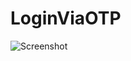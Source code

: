 # LoginViaOTP


![Screenshot](https://github.com/mwshubham/LoginViaOTP/blob/master/screenshots/Screenshot.png?raw=true)
